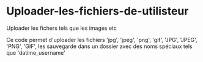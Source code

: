 # Uploader-les-fichiers-de-utilisteur
Uploader les fichers tels que les images etc

Ce code permet d'uploader les fichiers 'jpg', 'jpeg', 'png', 'gif', 'JPG', 'JPEG', 'PNG', 'GIF',
les sauvegarde dans un dossier avec des noms spéciaux tels que 'datime_username'
